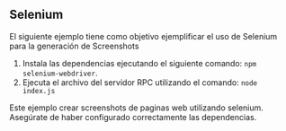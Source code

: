 ## Selenium
El siguiente ejemplo tiene como objetivo ejemplificar el uso de Selenium para la generación de Screenshots

1. Instala las dependencias ejecutando el siguiente comando: `npm selenium-webdriver`.
2. Ejecuta el archivo del servidor RPC utilizando el comando: `node index.js`

Este ejemplo crear screenshots de paginas web utilizando selenium. Asegúrate de haber configurado correctamente las dependencias.
